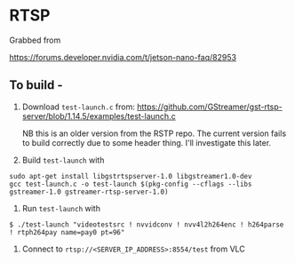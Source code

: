 # RTSP

Grabbed from 

<https://forums.developer.nvidia.com/t/jetson-nano-faq/82953>

## To build -

1. Download `test-launch.c` from: <https://github.com/GStreamer/gst-rtsp-server/blob/1.14.5/examples/test-launch.c>
    
    NB this is an older version from the RSTP repo. The current version fails to build correctly due to some header thing. I'll investigate this later.
1. Build `test-launch` with
```
sudo apt-get install libgstrtspserver-1.0 libgstreamer1.0-dev
gcc test-launch.c -o test-launch $(pkg-config --cflags --libs gstreamer-1.0 gstreamer-rtsp-server-1.0)
```

1. Run `test-launch` with
```
$ ./test-launch "videotestsrc ! nvvidconv ! nvv4l2h264enc ! h264parse ! rtph264pay name=pay0 pt=96"
```

1. Connect to `rtsp://<SERVER_IP_ADDRESS>:8554/test` from VLC
